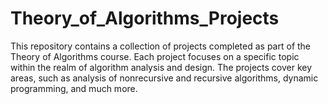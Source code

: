 # Theory_of_Algorithms_Projects
This repository contains a collection of projects completed as part of the Theory of Algorithms course. Each project focuses on a specific topic within the realm of algorithm analysis and design. The projects cover key areas, such as analysis of nonrecursive and recursive algorithms, dynamic programming, and much more.
